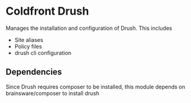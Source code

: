 Coldfront Drush
===============

Manages the installation and configuration of Drush. This includes

- Site aliases
- Policy files
- drush cli configuration

Dependencies
------------

Since Drush requires composer to be installed, this module depends on brainsware/composer to install drush
